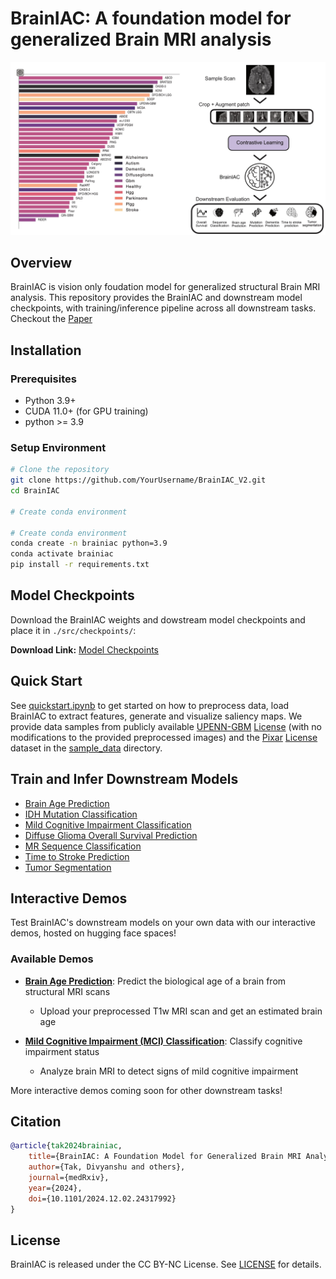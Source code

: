 # BrainIAC: A foundation model for generalized Brain MRI analysis

<p align="center">
  <img src="pngs/brainiac.jpeg" width="800" alt="BrainIAC_V2 Logo"/>
</p>

## Overview

BrainIAC is vision only foudation model for generalized structural Brain MRI analysis. This repository provides the BrainIAC and downstream model checkpoints, with training/inference pipeline across all downstream tasks. Checkout the [Paper](https://pmc.ncbi.nlm.nih.gov/articles/PMC11643205/)


## Installation

### Prerequisites
- Python 3.9+
- CUDA 11.0+ (for GPU training)
- python >= 3.9


### Setup Environment

```bash
# Clone the repository
git clone https://github.com/YourUsername/BrainIAC_V2.git
cd BrainIAC

# Create conda environment

# Create conda environment
conda create -n brainiac python=3.9
conda activate brainiac
pip install -r requirements.txt
```

## Model Checkpoints

Download the BrainIAC weights and dowstream model checkpoints and place it in `./src/checkpoints/`:

**Download Link:** [Model Checkpoints](https://www.dropbox.com/scl/fo/i51xt63roognvt7vuslbl/AG99uZljziHss5zJz4HiFis?rlkey=9w55le6tslwxlfz6c0viylmjb&e=1&st=r5nyejyo&dl=0)



## Quick Start

See [quickstart.ipynb](./src/BrainIAC/quickstart.ipynb) to get started on how to preprocess data, load BrainIAC to extract features, generate and visualize saliency maps. We provide data samples from publicly available [UPENN-GBM](https://www.cancerimagingarchive.net/collection/upenn-gbm/) [License](https://creativecommons.org/licenses/by/4.0/) (with no modifications to the provided preprocessed images) and the [Pixar](https://openneuro.org/datasets/ds000228/versions/1.1.1)  [License](https://creativecommons.org/public-domain/cc0/) dataset in the [sample_data](src/data/sample/processed/) directory. 


## Train and Infer Downstream Models

- [Brain Age Prediction](./docs/downstream_tasks/brain_age_prediction.md)
- [IDH Mutation Classification](./docs/downstream_tasks/idh_mutation_classification.md)
- [Mild Cognitive Impairment Classification](./docs/downstream_tasks/mild_cognitive_impairment_classification.md)
- [Diffuse Glioma Overall Survival Prediction](./docs/downstream_tasks/diffuse_glioma_overall_survival.md)
- [MR Sequence Classification](./docs/downstream_tasks/MR_sequence_classification.md)
- [Time to Stroke Prediction](./docs/downstream_tasks/timetostroke_prediction.md)
- [Tumor Segmentation](./docs/downstream_tasks/tumor_segmentation.md)


## Interactive Demos

Test BrainIAC's downstream models on your own data with our interactive demos, hosted on hugging face spaces!

### Available Demos

- [**Brain Age Prediction**](https://huggingface.co/spaces/Divytak/BrainIAC-Brainage-V0): Predict the biological age of a brain from structural MRI scans
  - Upload your preprocessed T1w MRI scan and get an estimated brain age

- [**Mild Cognitive Impairment (MCI) Classification**](https://huggingface.co/spaces/Divytak/BrainIAC-MildCognitiveImpairment_Classification): Classify cognitive impairment status
  - Analyze brain MRI to detect signs of mild cognitive impairment


More interactive demos coming soon for other downstream tasks!


## Citation

```bibtex
@article{tak2024brainiac,
    title={BrainIAC: A Foundation Model for Generalized Brain MRI Analysis},
    author={Tak, Divyanshu and others},
    journal={medRxiv},
    year={2024},
    doi={10.1101/2024.12.02.24317992}
}
```

## License

BrainIAC is released under the CC BY-NC License. See [LICENSE](LICENSE) for details.


